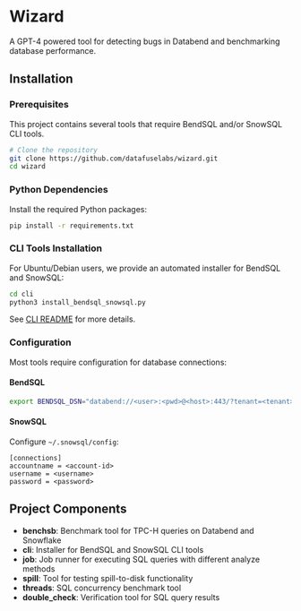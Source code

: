 # Wizard

A GPT-4 powered tool for detecting bugs in Databend and benchmarking database performance.

## Installation

### Prerequisites

This project contains several tools that require BendSQL and/or SnowSQL CLI tools.

```bash
# Clone the repository
git clone https://github.com/datafuselabs/wizard.git
cd wizard
```

### Python Dependencies

Install the required Python packages:

```bash
pip install -r requirements.txt
```

### CLI Tools Installation

For Ubuntu/Debian users, we provide an automated installer for BendSQL and SnowSQL:

```bash
cd cli
python3 install_bendsql_snowsql.py
```

See [CLI README](./cli/README.md) for more details.

### Configuration

Most tools require configuration for database connections:

#### BendSQL

```bash
export BENDSQL_DSN="databend://<user>:<pwd>@<host>:443/?tenant=<tenant>&warehouse=<warehouse>"
```

#### SnowSQL

Configure `~/.snowsql/config`:

```
[connections]
accountname = <account-id>
username = <username>
password = <password>
```

## Project Components

- **benchsb**: Benchmark tool for TPC-H queries on Databend and Snowflake
- **cli**: Installer for BendSQL and SnowSQL CLI tools
- **job**: Job runner for executing SQL queries with different analyze methods
- **spill**: Tool for testing spill-to-disk functionality
- **threads**: SQL concurrency benchmark tool
- **double_check**: Verification tool for SQL query results
